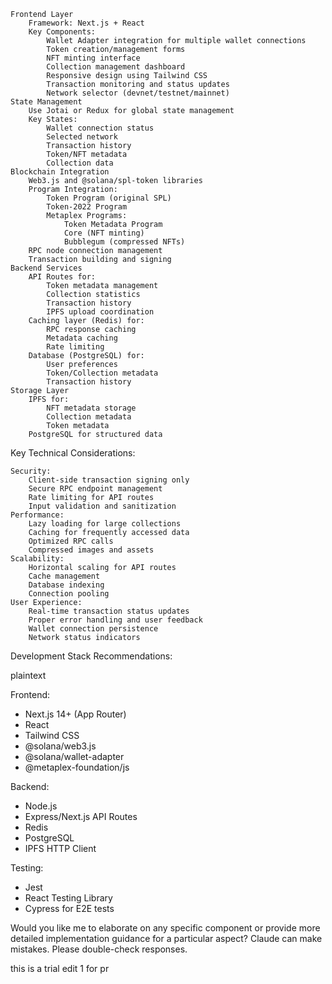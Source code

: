 
    Frontend Layer
        Framework: Next.js + React
        Key Components:
            Wallet Adapter integration for multiple wallet connections
            Token creation/management forms
            NFT minting interface
            Collection management dashboard
            Responsive design using Tailwind CSS
            Transaction monitoring and status updates
            Network selector (devnet/testnet/mainnet)
    State Management
        Use Jotai or Redux for global state management
        Key States:
            Wallet connection status
            Selected network
            Transaction history
            Token/NFT metadata
            Collection data
    Blockchain Integration
        Web3.js and @solana/spl-token libraries
        Program Integration:
            Token Program (original SPL)
            Token-2022 Program
            Metaplex Programs:
                Token Metadata Program
                Core (NFT minting)
                Bubblegum (compressed NFTs)
        RPC node connection management
        Transaction building and signing
    Backend Services
        API Routes for:
            Token metadata management
            Collection statistics
            Transaction history
            IPFS upload coordination
        Caching layer (Redis) for:
            RPC response caching
            Metadata caching
            Rate limiting
        Database (PostgreSQL) for:
            User preferences
            Token/Collection metadata
            Transaction history
    Storage Layer
        IPFS for:
            NFT metadata storage
            Collection metadata
            Token metadata
        PostgreSQL for structured data

Key Technical Considerations:

    Security:
        Client-side transaction signing only
        Secure RPC endpoint management
        Rate limiting for API routes
        Input validation and sanitization
    Performance:
        Lazy loading for large collections
        Caching for frequently accessed data
        Optimized RPC calls
        Compressed images and assets
    Scalability:
        Horizontal scaling for API routes
        Cache management
        Database indexing
        Connection pooling
    User Experience:
        Real-time transaction status updates
        Proper error handling and user feedback
        Wallet connection persistence
        Network status indicators

Development Stack Recommendations:

plaintext

Frontend:
- Next.js 14+ (App Router)
- React
- Tailwind CSS
- @solana/web3.js
- @solana/wallet-adapter
- @metaplex-foundation/js

Backend:
- Node.js
- Express/Next.js API Routes
- Redis
- PostgreSQL
- IPFS HTTP Client

Testing:
- Jest
- React Testing Library
- Cypress for E2E tests

Would you like me to elaborate on any specific component or provide more detailed implementation guidance for a particular aspect?
Claude can make mistakes. Please double-check responses.

this is a trial edit 1 for pr
